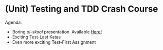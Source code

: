 # (Unit) Testing and TDD Crash Course

Agenda:

* Boring _ol-skool_ presentation. Available [Here!](http://vertica-as.github.io/testing-TDD)
* Exciting [Test-Last](https://github.com/vertica-as/testing-TDD/tree/test-last) Katas
* Even more exciting Test-First Assignment
